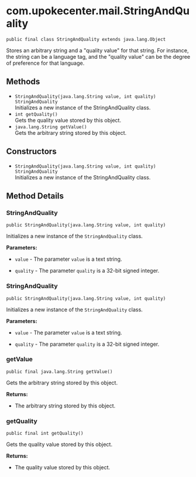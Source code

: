 # com.upokecenter.mail.StringAndQuality

    public final class StringAndQuality extends java.lang.Object

Stores an arbitrary string and a "quality value" for that string. For
 instance, the string can be a language tag, and the "quality value"
 can be the degree of preference for that language.

## Methods

* `StringAndQuality​(java.lang.String value,
                int quality) StringAndQuality`<br>
 Initializes a new instance of the StringAndQuality class.
* `int getQuality()`<br>
 Gets the quality value stored by this object.
* `java.lang.String getValue()`<br>
 Gets the arbitrary string stored by this object.

## Constructors

* `StringAndQuality​(java.lang.String value,
                int quality) StringAndQuality`<br>
 Initializes a new instance of the StringAndQuality class.

## Method Details

### StringAndQuality
    public StringAndQuality​(java.lang.String value, int quality)
Initializes a new instance of the <code>StringAndQuality</code> class.

**Parameters:**

* <code>value</code> - The parameter <code>value</code> is a text string.

* <code>quality</code> - The parameter <code>quality</code> is a 32-bit signed integer.

### StringAndQuality
    public StringAndQuality​(java.lang.String value, int quality)
Initializes a new instance of the <code>StringAndQuality</code> class.

**Parameters:**

* <code>value</code> - The parameter <code>value</code> is a text string.

* <code>quality</code> - The parameter <code>quality</code> is a 32-bit signed integer.

### getValue
    public final java.lang.String getValue()
Gets the arbitrary string stored by this object.

**Returns:**

* The arbitrary string stored by this object.

### getQuality
    public final int getQuality()
Gets the quality value stored by this object.

**Returns:**

* The quality value stored by this object.
